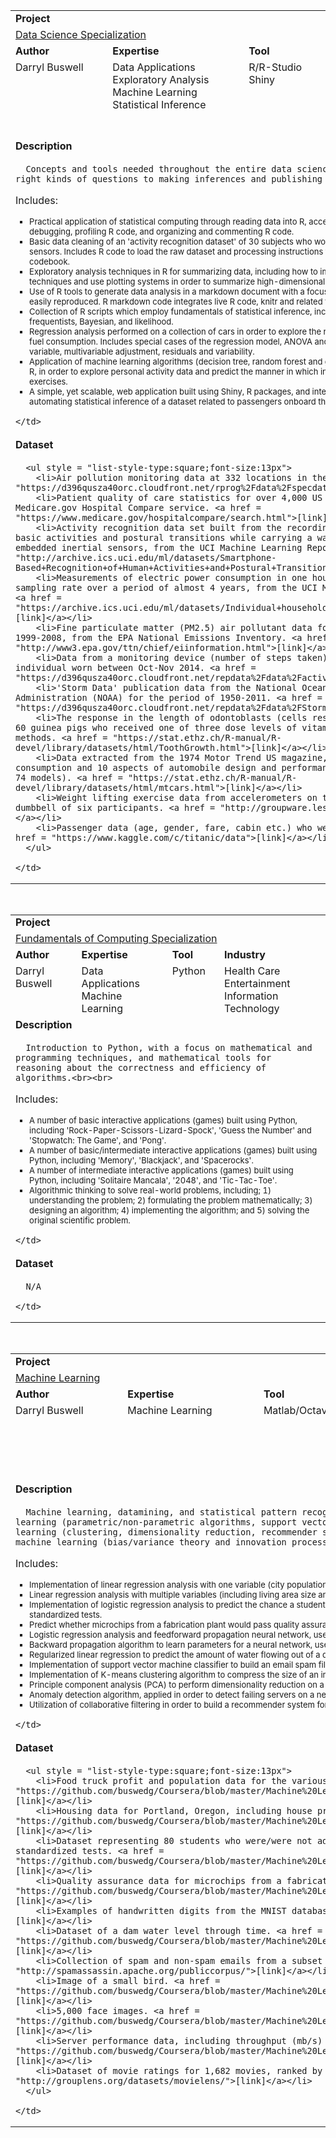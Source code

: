<table style = "width:100%">
  <tr></tr>
  <tr>
    <td colspan = "4"><b>Project</b></td>
  </tr>
  <tr>
    <td colspan = "4"><a href = "https://github.com/buswedg/Coursera/tree/master/Data%20Science%20Specialization/">Data Science Specialization</a></td>
  </tr>
  <tr>
    <td><b>Author</b></td>
    <td><b>Expertise</b></td>
    <td><b>Tool</b></td>
    <td><b>Industry</b></td>
  </tr>
  <tr>
    <td style="vertical-align:top">Darryl Buswell</td>
    <td style="vertical-align:top">Data Applications<br>Exploratory Analysis<br>Machine Learning<br>Statistical Inference</td>
    <td style="vertical-align:top">R/R-Studio<br>Shiny</td>
    <td style="vertical-align:top">Energy<br>Environment<br>Generic<br>Healthcare<br>Information Technology<br>Transportation</td>
  </tr>
  <tr>
    <td colspan = "4"><b>Description</b></td>
  </tr>
  <tr>
    <td colspan = "4">

      Concepts and tools needed throughout the entire data science pipeline, from asking the right kinds of questions to making inferences and publishing results.<br><br>
Includes:<br>
      <ul style = "list-style-type:square;font-size:13px">
        <li>Practical application of statistical computing through reading data into R, accessing R packages, writing R functions, debugging, profiling R code, and organizing and commenting R code.</li>
        <li>Basic data cleaning of an 'activity recognition dataset' of 30 subjects who wore waist-mounted smartphone sensors. Includes R code to load the raw dataset and processing instructions formalized in a markdown based codebook.</li>
        <li>Exploratory analysis techniques in R for summarizing data, including how to implement multivariate statistical techniques and use plotting systems in order to summarize high-dimensional data.</li>
        <li>Use of R tools to generate data analysis in a markdown document with a focus on providing results which can be easily reproduced. R markdown code integrates live R code, knitr and related tools.</li>
        <li>Collection of R scripts which employ fundamentals of statistical inference, including broad theories such as frequentists, Bayesian, and likelihood.</li>
        <li>Regression analysis performed on a collection of cars in order to explore the relationship between car features and fuel consumption. Includes special cases of the regression model, ANOVA and ANCOVA with analysis of dummy variable, multivariable adjustment, residuals and variability.</li>
        <li>Application of machine learning algorithms (decision tree, random forest and generalized boosted regression) using R, in order to explore personal activity data and predict the manner in which individuals completed particular exercises.</li>
        <li>A simple, yet scalable, web application built using Shiny, R packages, and interactive graphics, with a focus on automating statistical inference of a dataset related to passengers onboard the Titanic.</li>
      </ul>

    </td>
  </tr>
  <tr>
    <td colspan = "4"><b>Dataset</b></td>
  </tr>
  <tr>
    <td colspan = "4">

      <ul style = "list-style-type:square;font-size:13px">
        <li>Air pollution monitoring data at 332 locations in the US. <a href = "https://d396qusza40orc.cloudfront.net/rprog%2Fdata%2Fspecdata.zip">[Link]</a></li>
        <li>Patient quality of care statistics for over 4,000 US hospitals from the Medicare.gov Hospital Compare service. <a href = "https://www.medicare.gov/hospitalcompare/search.html">[link]</a></li>
        <li>Activity recognition data set built from the recordings of 30 subjects performing basic activities and postural transitions while carrying a waist-mounted smartphone with embedded inertial sensors, from the UCI Machine Learning Repository. <a href = "http://archive.ics.uci.edu/ml/datasets/Smartphone-Based+Recognition+of+Human+Activities+and+Postural+Transitions">[link]</a></li>
        <li>Measurements of electric power consumption in one household with a one-minute sampling rate over a period of almost 4 years, from the UCI Machine Learning Repository. <a href = "https://archive.ics.uci.edu/ml/datasets/Individual+household+electric+power+consumption">[link]</a></li>
        <li>Fine particulate matter (PM2.5) air pollutant data for the US for the period of 1999-2008, from the EPA National Emissions Inventory. <a href = "http://www3.epa.gov/ttn/chief/eiinformation.html">[link]</a></li>
        <li>Data from a monitoring device (number of steps taken) worn by an anonymous individual worn between Oct-Nov 2014. <a href = "https://d396qusza40orc.cloudfront.net/repdata%2Fdata%2Factivity.zip">[link]</a></li>
        <li>'Storm Data' publication data from the National Oceanic and Atmospheric Administration (NOAA) for the period of 1950-2011. <a href = "https://d396qusza40orc.cloudfront.net/repdata%2Fdata%2FStormData.csv.bz2">[link]</a></li>
        <li>The response in the length of odontoblasts (cells responsible for tooth growth) in 60 guinea pigs who received one of three dose levels of vitamin C by one of two delivery methods. <a href = "https://stat.ethz.ch/R-manual/R-devel/library/datasets/html/ToothGrowth.html">[link]</a></li>
        <li>Data extracted from the 1974 Motor Trend US magazine, and comprises fuel consumption and 10 aspects of automobile design and performance for 32 automobiles (1973-74 models). <a href = "https://stat.ethz.ch/R-manual/R-devel/library/datasets/html/mtcars.html">[link]</a></li>
        <li>Weight lifting exercise data from accelerometers on the belt, forearm, arm, and dumbbell of six participants. <a href = "http://groupware.les.inf.puc-rio.br/har">[link]</a></li>
        <li>Passenger data (age, gender, fare, cabin etc.) who were onboard the Titanic. <a href = "https://www.kaggle.com/c/titanic/data">[link]</a></li>
      </ul>

    </td>
  </tr>
</table>

<br>

<table style = "width:100%">
  <tr></tr>
  <tr>
    <td colspan = "4"><b>Project</b></td>
  </tr>
  <tr>
    <td colspan = "4"><a href = "https://github.com/buswedg/Coursera/tree/master/Fundamentals%20of%20Computing%20Specialization/">Fundamentals of Computing Specialization</a></td>
  </tr>
  <tr>
    <td><b>Author</b></td>
    <td><b>Expertise</b></td>
    <td><b>Tool</b></td>
    <td><b>Industry</b></td>
  </tr>
  <tr>
    <td style="vertical-align:top">Darryl Buswell</td>
    <td style="vertical-align:top">Data Applications<br>Machine Learning</td>
    <td style="vertical-align:top">Python</td>
    <td style="vertical-align:top">Health Care<br>Entertainment<br>Information Technology</td>
  </tr>
  <tr>
    <td colspan = "4"><b>Description</b></td>
  </tr>
  <tr>
    <td colspan = "4">

      Introduction to Python, with a focus on mathematical and programming techniques, and mathematical tools for reasoning about the correctness and efficiency of algorithms.<br><br>
Includes:<br>
      <ul style = "list-style-type:square;font-size:13px">
        <li>A number of basic interactive applications (games) built using Python, including 'Rock-Paper-Scissors-Lizard-Spock', 'Guess the Number' and 'Stopwatch: The Game', and 'Pong'.</li>
        <li>A number of basic/intermediate interactive applications (games) built using Python, including 'Memory', 'Blackjack', and 'Spacerocks'.</li>
        <li>A number of intermediate interactive applications (games) built using Python, including 'Solitaire Mancala', '2048', and 'Tic-Tac-Toe'.</li>
        <li>Algorithmic thinking to solve real-world problems, including; 1) understanding the problem; 2) formulating the problem mathematically; 3) designing an algorithm; 4) implementing the algorithm; and 5) solving the original scientific problem.</li>
      </ul>

    </td>
  </tr>
  <tr>
    <td colspan = "4"><b>Dataset</b></td>
  </tr>
  <tr>
    <td colspan = "4">

      N/A

    </td>
  </tr>
</table>

<br>

<table style = "width:100%">
  <tr></tr>
  <tr>
    <td colspan = "4"><b>Project</b></td>
  </tr>
  <tr>
    <td colspan = "4"><a href = "https://github.com/buswedg/Coursera/tree/master/Machine%20Learning/">Machine Learning</a></td>
  </tr>
  <tr>
    <td><b>Author</b></td>
    <td><b>Expertise</b></td>
    <td><b>Tool</b></td>
    <td><b>Industry</b></td>
  </tr>
  <tr>
    <td style="vertical-align:top">Darryl Buswell</td>
    <td style="vertical-align:top">Machine Learning</td>
    <td style="vertical-align:top">Matlab/Octave</td>
    <td style="vertical-align:top">Education<br>Environment<br>Food, Beverages and Tobacco<br>Housing<br>Information Technology<br>Manufacturing</td>
  </tr>
  <tr>
    <td colspan = "4"><b>Description</b></td>
  </tr>
  <tr>
    <td colspan = "4">

      Machine learning, datamining, and statistical pattern recognition utilizing GNU Octave. Including, 1) Supervised learning (parametric/non-parametric algorithms, support vector machines, kernels, neural networks); 2) Unsupervised learning (clustering, dimensionality reduction, recommender systems, deep learning); and 3) Best practices in machine learning (bias/variance theory and innovation process in machine learning and AI).<br><br>
Includes:<br>
      <ul style = "list-style-type:square;font-size:13px">
        <li>Implementation of linear regression analysis with one variable (city population) to predict profits for a food truck which is to operate in different cities.</li>
        <li>Linear regression analysis with multiple variables (including living area size and number of bedrooms) to predict the house prices in Portland, Oregon.</li>
        <li>Implementation of logistic regression analysis to predict the chance a student would be admitted into a University based on their results from two standardized tests.</li>
        <li>Predict whether microchips from a fabrication plant would pass quality assurance standards based on results from two tests.</li>
        <li>Logistic regression analysis and feedforward propagation neural network, used to recognize images of handwritten digits (from 0 to 9).</li>
        <li>Backward propagation algorithm to learn parameters for a neural network, used to recognize images of handwritten digits (from 0 to 9).</li>
        <li>Regularized linear regression to predict the amount of water flowing out of a dam using the change of water level in reservoir.</li>
        <li>Implementation of support vector machine classifier to build an email spam filter.</li>
        <li>Implementation of K-means clustering algorithm to compress the size of an image by reducing its number of colors.</li>
        <li>Principle component analysis (PCA) to perform dimensionality reduction on a dataset of 5,000 face images.</li>
        <li>Anomaly detection algorithm, applied in order to detect failing servers on a network.</li>
        <li>Utilization of collaborative filtering in order to build a recommender system for movies.</li>
      </ul>

    </td>
  </tr>
  <tr>
    <td colspan = "4"><b>Dataset</b></td>
  </tr>
  <tr>
    <td colspan = "4">

      <ul style = "list-style-type:square;font-size:13px">
        <li>Food truck profit and population data for the various cities those food trucks operate. <a href = "https://github.com/buswedg/Coursera/blob/master/Machine%20Learning/Programming%20Exercise%201/ex1/ex1data1.txt">[link]</a></li>
        <li>Housing data for Portland, Oregon, including house price, living area and number of bedrooms. <a href = "https://github.com/buswedg/Coursera/blob/master/Machine%20Learning/Programming%20Exercise%201/ex1/ex1data2.txt">[link]</a></li>
        <li>Dataset representing 80 students who were/were not admitted into college based on results of two standardized tests. <a href = "https://github.com/buswedg/Coursera/blob/master/Machine%20Learning/Programming%20Exercise%202/ex2/ex2data1.txt">[link]</a></li>
        <li>Quality assurance data for microchips from a fabrication plant. <a href = "https://github.com/buswedg/Coursera/blob/master/Machine%20Learning/Programming%20Exercise%202/ex2/ex2data2.txt">[link]</a></li>
        <li>Examples of handwritten digits from the MNIST database. <a href = "http://yann.lecun.com/exdb/mnist/">[link]</a></li>
        <li>Dataset of a dam water level through time. <a href = "https://github.com/buswedg/Coursera/blob/master/Machine%20Learning/Programming%20Exercise%205/ex5/ex5data1.mat">[link]</a></li>
        <li>Collection of spam and non-spam emails from a subset of the SpamAssassin Public Corpus. <a href = "http://spamassassin.apache.org/publiccorpus/">[link]</a></li>
        <li>Image of a small bird. <a href = "https://github.com/buswedg/Coursera/blob/master/Machine%20Learning/Programming%20Exercise%207/ex7/bird_small.png">[link]</a></li>
        <li>5,000 face images. <a href = "https://github.com/buswedg/Coursera/blob/master/Machine%20Learning/Programming%20Exercise%207/ex7/ex7faces.mat">[link]</a></li>
        <li>Server performance data, including throughput (mb/s) and latency (ms) for 307 servers. <a href = "https://github.com/buswedg/Coursera/blob/master/Machine%20Learning/Programming%20Exercise%208/ex8/ex8data1.mat">[link]</a></li>
        <li>Dataset of movie ratings for 1,682 movies, ranked by 943 users on a scale from 1 to 5. <a href = "http://grouplens.org/datasets/movielens/">[link]</a></li>
      </ul>

    </td>
  </tr>
</table>